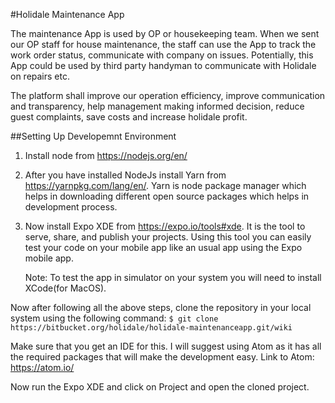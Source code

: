 #Holidale Maintenance App

The maintenance App is used by OP or housekeeping team. When we sent our OP staff for house maintenance, the staff can use the App to track the work order status, communicate with company on issues. Potentially, this App could be used by third party handyman to communicate with Holidale on repairs etc.

The platform shall improve our operation efficiency, improve communication and transparency, help management making informed decision, reduce guest complaints, save costs and increase holidale profit.

##Setting Up Developemnt Environment

 1. Install node from https://nodejs.org/en/
 
 2. After you have installed NodeJs install Yarn from https://yarnpkg.com/lang/en/.
    Yarn is node package manager which helps in downloading different open source packages which helps in development process.
 
 3. Now install Expo XDE from https://expo.io/tools#xde.
    It is the tool to serve, share, and publish your projects. Using this tool you can easily test your code on your mobile app like an usual app using the Expo mobile app.
	
    Note: To test the app in simulator on your system you will need to install XCode(for MacOS).
 
Now after following all the above steps, clone the repository in your local system using the following command:
 `$ git clone https://bitbucket.org/holidale/holidale-maintenanceapp.git/wiki`
 
Make sure that you get an IDE for this. I will suggest using Atom as it has all the required packages that will make the development easy.
  Link to Atom: https://atom.io/
  
 Now run the Expo XDE and click on Project and open the cloned project. 
